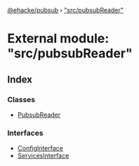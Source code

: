 [@ehacke/pubsub](../README.md) › ["src/pubsubReader"](_src_pubsubreader_.md)

# External module: "src/pubsubReader"

## Index

### Classes

* [PubsubReader](../classes/_src_pubsubreader_.pubsubreader.md)

### Interfaces

* [ConfigInterface](../interfaces/_src_pubsubreader_.configinterface.md)
* [ServicesInterface](../interfaces/_src_pubsubreader_.servicesinterface.md)
